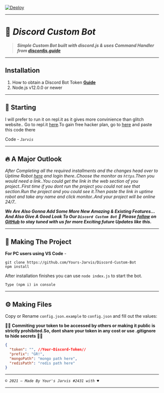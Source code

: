 [![Deploy](https://www.herokucdn.com/deploy/button.svg)](https://heroku.com/)

----

# 🤖 ***Discord Custom Bot***
> ***Simple Custom Bot built with discord.js & uses Command Handler from [discordjs.guide](https://discordjs.guide)***

----

## Installation

1. How to obtain a Discord Bot Token **[Guide](https://discordjs.guide/preparations/setting-up-a-bot-application.html#creating-your-bot)**
2. Node.js v12.0.0 or newer

----

## 🏁 Starting

I will prefer to run it on repl.it as it gives more convinience than glitch website.. Go to repl.it [here](https://repl.it/).To gain free hacker plan, go to [here](https://repl.it/claim) and paste this code there

Code - *`Jarvis`*

----

## 🔥 A Major Outlook

*After Completing all the required installments and the changes head over to Uptime Robot [here](https://uptimerobot.com/) and login there..Choose the monitor as `https`.Then you would need a link..You could get the link in the web section of you project..First time if you dont run the project you could not see that section.Run the project and you could see it.Then paste the link in uptime robot and take any name and click monitor..And your project will be online 24/7..*

***We Are Also Gonna Add Some More New Amazing & Existing Features... And Also Give A Good Look To Our `Discord Custom Bot`***
***🚀 Please [follow](https://github.com/Yours-Jarvis) on [GitHub](https://github.com/Yours-Jarvis) to stay tuned with us for more Exciting future Updates like this.***

---

## 🔎 Making The Project

**For PC users using VS Code** -

```
git clone https://github.com/Yours-Jarvis/Discord-Custom-Bot
npm install
```

After installation finishes you can use `node index.js` to start the bot.

```
Type (npm i) in console
```

----

## ⚙️ Making Files

Copy or Rename `config.json.example` to `config.json` and fill out the values:

🚨🚨 **Commiting your token to be accessed by others or making it public is strictly prohibited.So, dont share your token in any cost or use .gitignore to hide secrets** 🚨🚨

```json
{
  "token": "", //Your-Discord-Token//
  "prefix": "GR!",
  "mongoPath": "mongo path here",
  "redisPath": "redis path here"
}
```

----

*`© 2021 — Made By Your's Jarvis #2431 with ♥`*

----
